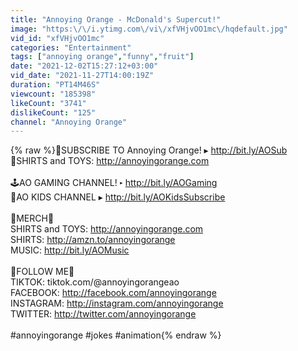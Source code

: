 ```yaml
---
title: "Annoying Orange - McDonald's Supercut!"
image: "https:\/\/i.ytimg.com\/vi\/xfVHjvOO1mc\/hqdefault.jpg"
vid_id: "xfVHjvOO1mc"
categories: "Entertainment"
tags: ["annoying orange","funny","fruit"]
date: "2021-12-02T15:27:12+03:00"
vid_date: "2021-11-27T14:00:19Z"
duration: "PT14M46S"
viewcount: "185398"
likeCount: "3741"
dislikeCount: "125"
channel: "Annoying Orange"
---
```

{% raw %}🍊SUBSCRIBE TO Annoying Orange! ▸ <a rel="nofollow" target="blank" href="http://bit.ly/AOSub">http://bit.ly/AOSub</a><br />🍊SHIRTS and TOYS: <a rel="nofollow" target="blank" href="http://annoyingorange.com">http://annoyingorange.com</a><br /><br />🕹AO GAMING CHANNEL! ▸ <a rel="nofollow" target="blank" href="http://bit.ly/AOGaming">http://bit.ly/AOGaming</a><br />👶AO KIDS CHANNEL ▸ <a rel="nofollow" target="blank" href="http://bit.ly/AOKidsSubscribe">http://bit.ly/AOKidsSubscribe</a><br /><br />🍊MERCH🍊<br />SHIRTS and TOYS: <a rel="nofollow" target="blank" href="http://annoyingorange.com">http://annoyingorange.com</a><br />SHIRTS: <a rel="nofollow" target="blank" href="http://amzn.to/annoyingorange">http://amzn.to/annoyingorange</a><br />MUSIC: <a rel="nofollow" target="blank" href="http://bit.ly/AOMusic">http://bit.ly/AOMusic</a><br /><br />🍊FOLLOW ME🍊<br />TIKTOK: tiktok.com/@annoyingorangeao<br />FACEBOOK: <a rel="nofollow" target="blank" href="http://facebook.com/annoyingorange">http://facebook.com/annoyingorange</a><br />INSTAGRAM: <a rel="nofollow" target="blank" href="http://instagram.com/annoyingorange">http://instagram.com/annoyingorange</a><br />TWITTER: <a rel="nofollow" target="blank" href="http://twitter.com/annoyingorange">http://twitter.com/annoyingorange</a><br /><br />#annoyingorange #jokes #animation{% endraw %}

